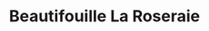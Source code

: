 ---
title: "Beautifouille La Roseraie"
url: /varennes-vauzelles/beautifouille-la-roseraie/
shop: Gebrauchtwaren
---